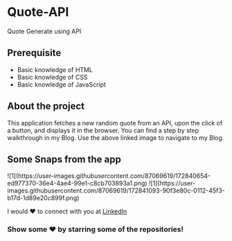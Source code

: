# Quote-API
Quote Generate using API

## Prerequisite
- Basic knowledge of HTML
- Basic knowledge of CSS
- Basic knowledge of JavaScript

## About the project
This application fetches a new random quote from an API, upon the click of a button, and displays it in the browser. You can find a step by step walkthrough in my Blog. Use the above linked image to navigate to my Blog.

## Some Snaps from the app
<p>
![1](https://user-images.githubusercontent.com/87069619/172840654-ed977370-36e4-4ae4-99e1-c8cb703893a1.png)
![1](https://user-images.githubusercontent.com/87069619/172841093-90f3e80c-0112-45f3-b17d-1d89e20c899f.png)





</p>

I would ❤ to connect with you at <a href="https://www.linkedin.com/in/vyomrana/">LinkedIn</a>

 ### Show some ❤️ by starring some of the repositories!
